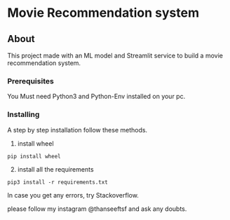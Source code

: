 # Movie Recommendation system

## About <a name = "about"></a>

This project made with an ML model and Streamlit service to build a movie recommendation system.

### Prerequisites

You Must need Python3 and Python-Env installed on your pc.

### Installing

A step by step installation follow these methods.

1. install wheel

```
pip install wheel
```

2. install all the requirements

```
pip3 install -r requirements.txt
```

In case you get any errors, try Stackoverflow.

please follow my instagram @thanseeftsf and ask any doubts.
